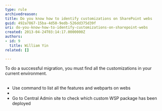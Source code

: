 ```yaml
---
type: rule
archivedreason: 
title: Do you know how to identify customizations on SharePoint webs
guid: 492a7867-15ba-4d50-9edb-526dd375d39f
uri: do-you-know-how-to-identify-customizations-on-sharepoint-webs
created: 2013-04-24T03:14:17.0000000Z
authors:
- id: 9
  title: William Yin
related: []

---
```



To do a successful migration, you must find all the customizations in your current environment.
<br><excerpt class='endintro'></excerpt><br>
<ul><li>Use command to list all the features and webparts on webs<br></li><li></li><li>Go to Central Admin site to check which custom WSP package has been deployed</li></ul>


